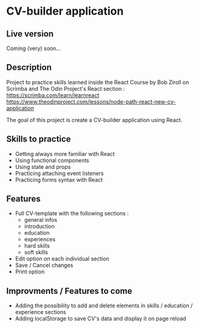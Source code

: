 # CV-builder application

## Live version

Coming (very) soon...

## Description

Project to practice skills learned inside the React Course by Bob Ziroll on Scrimba and The Odin Project's React section : 
https://scrimba.com/learn/learnreact
https://www.theodinproject.com/lessons/node-path-react-new-cv-application

The goal of this project is create a CV-builder application using React.

## Skills to practice

- Getting always more familiar with React
- Using functional components
- Using state and props
- Practicing attaching event listeners
- Practicing forms syntax with React

## Features

- Full CV-template with the following sections :
    - general infos
    - introduction
    - education
    - experiences
    - hard skills
    - soft skills
- Edit option on each individual section
- Save / Cancel changes
- Print option

## Improvments / Features to come
- Adding the possibility to add and delete elements in skills / education / experience sections
- Adding localStorage to save CV's data and display it on page reload

